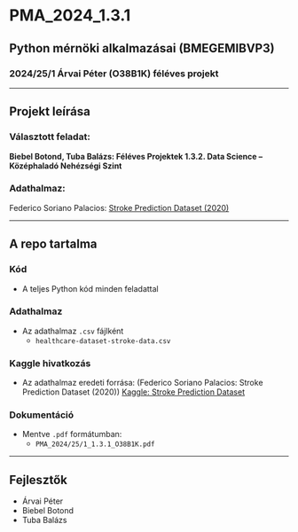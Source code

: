 # **PMA_2024_1.3.1**

## **Python mérnöki alkalmazásai (BMEGEMIBVP3)**  
### 2024/25/1 Árvai Péter (O38B1K) féléves projekt

---

## **Projekt leírása**
### Választott feladat:  
**Biebel Botond, Tuba Balázs: Féléves Projektek 1.3.2. Data Science – Középhaladó Nehézségi Szint**

### Adathalmaz:  
Federico Soriano Palacios: [Stroke Prediction Dataset (2020)](https://www.kaggle.com/datasets/fedesoriano/stroke-prediction-dataset)

---

## **A repo tartalma**

### **Kód**
- A teljes Python kód minden feladattal
  
### **Adathalmaz**
- Az adathalmaz `.csv` fájlként
  - `healthcare-dataset-stroke-data.csv`

### **Kaggle hivatkozás**
- Az adathalmaz eredeti forrása: (Federico Soriano Palacios: Stroke Prediction Dataset (2020))
  [Kaggle: Stroke Prediction Dataset](https://www.kaggle.com/datasets/fedesoriano/stroke-prediction-dataset)

### **Dokumentáció**
- Mentve `.pdf` formátumban:  
  - `PMA_2024/25/1_1.3.1_O38B1K.pdf`

 ---
## **Fejlesztők**
- Árvai Péter
- Biebel Botond
- Tuba Balázs


